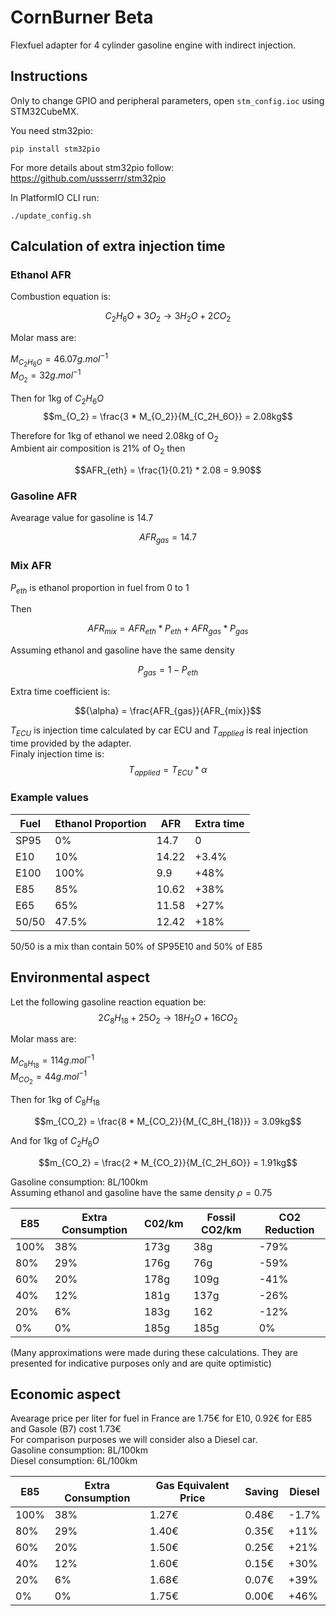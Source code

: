 # CornBurner Beta

Flexfuel adapter for 4 cylinder gasoline engine with indirect injection.

## Instructions

Only to change GPIO and peripheral parameters, open `stm_config.ioc` using STM32CubeMX.

You need stm32pio: 
```
pip install stm32pio
```

For more details about stm32pio follow: https://github.com/ussserrr/stm32pio

In PlatformIO CLI run:
```
./update_config.sh
```


## Calculation of extra injection time

### Ethanol AFR

Combustion equation is:

$$C_2H_6O + 3 O_2 \rightarrow 3 H_2O + 2 CO_2$$

Molar mass are:<br>

$M_{C_2H_6O} = 46.07g.mol^{-1}$<br>
$M_{O_2} = 32g.mol^{-1}$

Then for 1kg of $C_2H_6O$
$$m_{O_2} = \frac{3 * M_{O_2}}{M_{C_2H_6O}} = 2.08kg$$

Therefore for 1kg of ethanol we need 2.08kg of O<sub>2</sub>
<br>Ambient air composition is 21% of O<sub>2</sub> then

$$AFR_{eth} = \frac{1}{0.21} * 2.08  = 9.90$$

### Gasoline AFR

Avearage value for gasoline is 14.7

$$AFR_{gas} = 14.7$$

### Mix AFR

$P_{eth}$ is ethanol proportion in fuel from 0 to 1

Then

$$AFR_{mix} = AFR_{eth}*P_{eth} + AFR_{gas}*P_{gas}$$

Assuming ethanol and gasoline have the same density

$$P_{gas} = 1 - P_{eth}$$

Extra time coefficient is:

$${\alpha} = \frac{AFR_{gas}}{AFR_{mix}}$$

$T_{ECU}$ is injection time calculated by car ECU and $T_{applied}$ is real injection time provided by the adapter.<br>
Finaly injection time is:
$$T_{applied} = T_{ECU} *{\alpha}$$

### Example values

| Fuel | Ethanol Proportion | AFR | Extra time |
|---|---|---|---|
| SP95 | 0% | 14.7 | 0 |
| E10 | 10% | 14.22 | +3.4% |
| E100 | 100% | 9.9 | +48% |
| E85 | 85% | 10.62 | +38% |
| E65 | 65% | 11.58 | +27% |
| 50/50 | 47.5% | 12.42 | +18% |

50/50 is a mix than contain 50% of SP95E10 and 50% of E85

## Environmental aspect

Let the following gasoline reaction equation be:
$$2 C_8H_{18} + 25 O_2 \rightarrow 18 H_2O + 16 CO_2$$

Molar mass are:<br>

$M_{C_8H_{18}} = 114g.mol^{-1}$<br>
$M_{CO_2} = 44g.mol^{-1}$

Then for 1kg of $C_8H_{18}$<br>

$$m_{CO_2} = \frac{8 * M_{CO_2}}{M_{C_8H_{18}}} = 3.09kg$$

And for 1kg of $C_2H_6O$<br>

$$m_{CO_2} = \frac{2 * M_{CO_2}}{M_{C_2H_6O}} = 1.91kg$$

Gasoline consumption: 8L/100km<br>
Assuming ethanol and gasoline have the same density $\rho = 0.75$<br>

| E85 | Extra Consumption | C02/km | Fossil CO2/km | CO2 Reduction |
|---|---|---|---|---|
| 100% | 38%  | 173g | 38g | -79% |
| 80% | 29%| 176g | 76g | -59% |
| 60% | 20% | 178g | 109g | -41% |
| 40% | 12% | 181g | 137g | -26% |
| 20% | 6% | 183g | 162 | -12% |
| 0% | 0% | 185g | 185g | 0% |

(Many approximations were made during these calculations. They are presented for indicative purposes only and are quite optimistic)

## Economic aspect

Avearage price per liter for fuel in France are 1.75€ for E10, 0.92€ for E85 and Gasole (B7) cost 1.73€<br>
For comparison purposes we will consider also a Diesel car.<br>
Gasoline consumption: 8L/100km<br>
Diesel consumption: 6L/100km

| E85 | Extra Consumption | Gas Equivalent Price | Saving | Diesel |
|---|---|---|---|---|
| 100% | 38%  | 1.27€ | 0.48€ | -1.7% |
| 80% | 29%| 1.40€ | 0.35€ | +11% |
| 60% | 20% | 1.50€ | 0.25€ | +21% |
| 40% | 12% | 1.60€ | 0.15€ | +30% |
| 20% | 6% | 1.68€ | 0.07€ | +39% |
| 0% | 0% | 1.75€ | 0.00€ | +46% |
